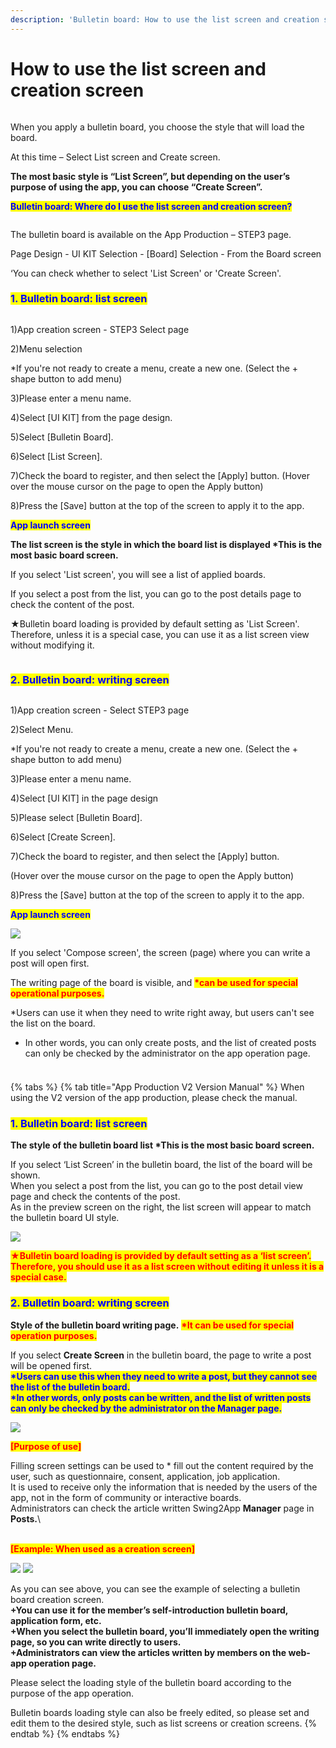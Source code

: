```yaml
---
description: 'Bulletin board: How to use the list screen and creation screen'
---
```


# How to use the list screen and creation screen

<figure><img src="../../../.gitbook/assets/구분선 (1) (1).PNG" alt=""><figcaption></figcaption></figure>

When you apply a bulletin board, you choose the style that will load the board.

At this time – Select List screen and Create screen.

**The most basic style is “List Screen”, but depending on the user’s purpose of using the app, you can choose “Create Screen”.**



<mark style="color:blue;">**Bulletin board: Where do I use the list screen and creation screen?**</mark>

<figure><img src="../../../.gitbook/assets/게시판목록.png" alt=""><figcaption></figcaption></figure>

The bulletin board is available on the App Production – STEP3 page.

Page Design - UI KIT Selection - \[Board] Selection - From the Board screen

‘You can check whether to select 'List Screen' or 'Create Screen'.





### <mark style="color:blue;">**1. Bulletin board: list screen**</mark>

<figure><img src="../../../.gitbook/assets/게시판목록1.png" alt=""><figcaption></figcaption></figure>

1\)App creation screen - STEP3 Select page

2\)Menu selection

\*If you're not ready to create a menu, create a new one. (Select the + shape button to add menu)

3\)Please enter a menu name.

4\)Select \[UI KIT] from the page design.

5\)Select \[Bulletin Board].

6\)Select \[List Screen].

7\)Check the board to register, and then select the \[Apply] button. (Hover over the mouse cursor on the page to open the Apply button)

8\)Press the \[Save] button at the top of the screen to apply it to the app.



<mark style="color:blue;">**App launch screen**</mark>

**The list screen is the style in which the board list is displayed \*This is the most basic board screen.**

If you select 'List screen', you will see a list of applied boards.&#x20;

If you select a post from the list, you can go to the post details page to check the content of the post.&#x20;

★Bulletin board loading is provided by default setting as 'List Screen'. Therefore, unless it is a special case, you can use it as a list screen view without modifying it.

<figure><img src="../../../.gitbook/assets/구분선 (1) (1).PNG" alt=""><figcaption></figcaption></figure>



### <mark style="color:blue;">**2. Bulletin board: writing screen**</mark>

<figure><img src="../../../.gitbook/assets/게시판작성1.png" alt=""><figcaption></figcaption></figure>

1\)App creation screen - Select STEP3 page

2\)Select Menu.

\*If you're not ready to create a menu, create a new one. (Select the + shape button to add menu)

3\)Please enter a menu name.

4\)Select \[UI KIT] in the page design

5\)Please select \[Bulletin Board].

6\)Select \[Create Screen].

7\)Check the board to register, and then select the \[Apply] button.

(Hover over the mouse cursor on the page to open the Apply button)

8\)Press the \[Save] button at the top of the screen to apply it to the app.



<mark style="color:blue;">**App launch screen**</mark>

![](<../../../.gitbook/assets/image (1).png>)

If you select 'Compose screen', the screen (page) where you can write a post will open first.

The writing page of the board is visible, and <mark style="color:red;">**\*can be used for special operational purposes.**</mark>

\*Users can use it when they need to write right away, but users can't see the list on the board.

* In other words, you can only create posts, and the list of created posts can only be checked by the administrator on the app operation page.

<figure><img src="../../../.gitbook/assets/구분선 (1) (1).PNG" alt=""><figcaption></figcaption></figure>

###

{% tabs %}
{% tab title="App Production V2 Version Manual" %}
When using the V2 version of the app production, please check the manual.



### <mark style="color:blue;">**1. Bulletin board: list screen**</mark>

**The style of the bulletin board list  **<mark style="color:red;">**\*This is the most basic board screen.**</mark>

If you select ‘List Screen’ in the bulletin board, the list of the board will be shown.\
When you select a post from the list, you can go to the post detail view page and check the contents of the post.\
As in the preview screen on the right, the list screen will appear to match the bulletin board UI style.

![](https://support.swing2app.com/wp-content/uploads/2018/09/b30-e1587041470575.png)

<mark style="color:red;">**★Bulletin board loading is provided by default setting as a ‘list screen’.**</mark>\
<mark style="color:red;">**Therefore, you should use it as a list screen without editing it unless it is a special case.**</mark>&#x20;

### <mark style="color:blue;">**2. Bulletin board: writing screen**</mark>

**Style of the bulletin board writing page.** <mark style="color:red;">**\*It can be used for special operation purposes.**</mark>

If you select **Create Screen** in the bulletin board, the page to write a post will be opened first.\
<mark style="color:blue;">**\*Users can use this when they need to write a post, but they cannot see the list of the bulletin board.**</mark>\
<mark style="color:blue;">**\*In other words, only posts can be written, and the list of written posts can only be checked by the administrator on the Manager page.**</mark>

![](https://support.swing2app.com/wp-content/uploads/2018/09/b29.png)

<mark style="color:red;">**\[Purpose of use]**</mark>

Filling screen settings can be used to \* fill out the content required by the user, such as questionnaire, consent, application, job application.\
It is used to receive only the information that is needed by the users of the app, not in the form of community or interactive boards.\
Administrators can check the article written Swing2App **Manager** page in **Posts.**\


\
<mark style="color:red;">**\[Example: When used as a creation screen]**</mark>

![](https://support.swing2app.com/wp-content/uploads/2018/09/91@3x.png) ![](https://support.swing2app.com/wp-content/uploads/2018/09/90@3x-1.png)

As you can see above, you can see the example of selecting a bulletin board creation screen.\
**+You can use it for the member’s self-introduction bulletin board, application form, etc.**\
**+When you select the bulletin board, you’ll immediately open the writing page, so you can write directly to users.**\
**+Administrators can view the articles written by members on the web-app operation page.**

Please select the loading style of the bulletin board according to the purpose of the app operation.

Bulletin boards loading style can also be freely edited, so please set and edit them to the desired style, such as list screens or creation screens.
{% endtab %}
{% endtabs %}





###

###
